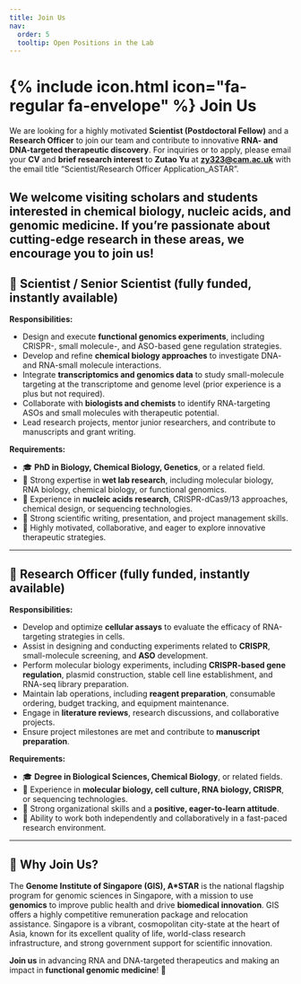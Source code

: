 ```yaml
---
title: Join Us
nav:
  order: 5
  tooltip: Open Positions in the Lab
---
```


# {% include icon.html icon="fa-regular fa-envelope" %} Join Us

We are looking for a highly motivated **Scientist (Postdoctoral Fellow)** and a **Research Officer** to join our team and contribute to innovative **RNA- and DNA-targeted therapeutic discovery**. For inquiries or to apply, please email your **CV** and **brief research interest** to **Zutao Yu** at **zy323@cam.ac.uk** with the email title “Scientist/Research Officer Application_ASTAR”.

We welcome visiting scholars and students interested in chemical biology, nucleic acids, and genomic medicine. If you’re passionate about cutting-edge research in these areas, we encourage you to join us!
---

## 🧪 Scientist / Senior Scientist (fully funded, instantly available)

**Responsibilities:**
- Design and execute **functional genomics experiments**, including CRISPR-, small molecule-, and ASO-based gene regulation strategies.
- Develop and refine **chemical biology approaches** to investigate DNA- and RNA-small molecule interactions.
- Integrate **transcriptomics and genomics data** to study small-molecule targeting at the transcriptome and genome level (prior experience is a plus but not required).
- Collaborate with **biologists and chemists** to identify RNA-targeting ASOs and small molecules with therapeutic potential.
- Lead research projects, mentor junior researchers, and contribute to manuscripts and grant writing.

**Requirements:**
- 🎓 **PhD in Biology, Chemical Biology, Genetics**, or a related field.
- 🔬 Strong expertise in **wet lab research**, including molecular biology, RNA biology, chemical biology, or functional genomics.
- 🧬 Experience in **nucleic acids research**, CRISPR-dCas9/13 approaches, chemical design, or sequencing technologies.
- 📖 Strong scientific writing, presentation, and project management skills.
- 🤝 Highly motivated, collaborative, and eager to explore innovative therapeutic strategies.

---

## 🧬 Research Officer (fully funded, instantly available)

**Responsibilities:**
- Develop and optimize **cellular assays** to evaluate the efficacy of RNA-targeting strategies in cells.
- Assist in designing and conducting experiments related to **CRISPR**, small-molecule screening, and **ASO** development.
- Perform molecular biology experiments, including **CRISPR-based gene regulation**, plasmid construction, stable cell line establishment, and RNA-seq library preparation.
- Maintain lab operations, including **reagent preparation**, consumable ordering, budget tracking, and equipment maintenance.
- Engage in **literature reviews**, research discussions, and collaborative projects.
- Ensure project milestones are met and contribute to **manuscript preparation**.

**Requirements:**
- 🎓 **Degree in Biological Sciences, Chemical Biology**, or related fields.
- 🔬 Experience in **molecular biology, cell culture, RNA biology, CRISPR**, or sequencing technologies.
- 🧠 Strong organizational skills and a **positive, eager-to-learn attitude**.
- 🤝 Ability to work both independently and collaboratively in a fast-paced research environment.

---

## 🌟 Why Join Us?

The **Genome Institute of Singapore (GIS), A*STAR** is the national flagship program for genomic sciences in Singapore, with a mission to use **genomics** to improve public health and drive **biomedical innovation**. GIS offers a highly competitive remuneration package and relocation assistance. Singapore is a vibrant, cosmopolitan city-state at the heart of Asia, known for its excellent quality of life, world-class research infrastructure, and strong government support for scientific innovation.

**Join us** in advancing RNA and DNA-targeted therapeutics and making an impact in **functional genomic medicine**! 🚀

